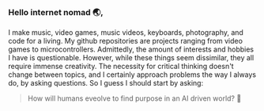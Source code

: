 ### Hello internet nomad 🌏,
I make music, video games, music videos, keyboards, photography, and code for a living. My github repositories are projects ranging from video games to microcontrollers. Admittedly, the amount of interests and hobbies I have is questionable. However, while these things seem dissimilar, they all require immense creativity. The necessity for critical thinking doesn't change between topics, and I certainly approach problems the way I always do, by asking questions. So I guess I should start by asking:
> How will humans eveolve to find purpose in an AI driven world? 🤔
